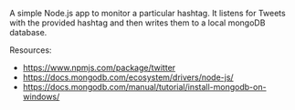 A simple Node.js app to monitor a particular hashtag. It listens for Tweets with the provided hashtag and then writes them to a local mongoDB database.

Resources:
+ https://www.npmjs.com/package/twitter
+ https://docs.mongodb.com/ecosystem/drivers/node-js/
+ https://docs.mongodb.com/manual/tutorial/install-mongodb-on-windows/